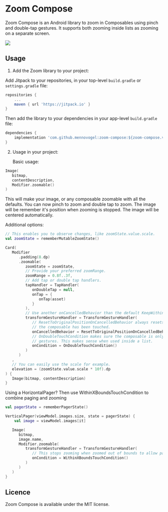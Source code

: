 # Zoom Compose

Zoom Compose is an Android library to zoom in Composables using pinch and double-tap gestures. It
supports both zooming inside lists as zooming on a separate screen.

![](https://github.com/mennovogel/zoom-compose/raw/main/preview.gif)

## Usage

1. Add the Zoom library to your project:

Add Jitpack to your repositories, in your top-level `build.gradle` or `settings.gradle` file:

```gradle
repositories {
    ...
    maven { url 'https://jitpack.io' }
}
```
Then add the library to your dependencies in your app-level `build.gradle` file:
```gradle
dependencies {
    implementation 'com.github.mennovogel:zoom-compose:${zoom-compose.version}'
}
```

2. Usage in your project:

   Basic usage: 

```kotlin
Image(
   bitmap,
   contentDescription,
   Modifier.zoomable()
)
```

This will make your image, or any composable zoomable with all the defaults. You can now pinch 
to zoom and double tap to zoom. The image will be remember it's position when zooming is stopped.
The image will be centered automatically.   

   Additional options:

```kotlin
// This enables you to observe changes, like zoomState.value.scale. 
val zoomState = rememberMutableZoomState()

Card(
   Modifier
      .padding(8.dp)
      .zoomable(
         zoomState = zoomState,
         // Provide your preferred zoomRange.
         zoomRange = 0.8f..3f,
         // Add tap or double tap handlers.
         tapHandler = TapHandler(
            onDoubleTap = null,
            onTap = {
               onTap(asset)
            }
         ),
         // Use another onCancelledBehavior than the default KeepWithinBoundsOnCancelledBehavior.
         transformGestureHandler = TransformGestureHandler(
            // ResetToOriginalPositionOnCancelledBehavior always resets to the original position after 
            // the composable has been touched.
            onCancelledBehavior = ResetToOriginalPositionOnCancelledBehavior(),
            // OnDoubleTouchCondition makes sure the composable is only transformed with double touch 
            // gestures. This makes sense when used inside a list. 
            onCondition = OnDoubleTouchCondition()
         )
      )
   ,
   // You can easily use the scale for example.
   elevation = (zoomState.value.scale * 10f).dp
) {
   Image(bitmap, contentDescription)
}
```

Using a HorizontalPager? Then use WithinXBoundsTouchCondition to combine paging and zooming
```kotlin
val pagerState = rememberPagerState()

VerticalPager(viewModel.images.size, state = pagerState) {
    val image = viewModel.images[it]

   Image(
      bitmap,
      image.name,
      Modifier.zoomable(
         transformGestureHandler = TransformGestureHandler(
            // This stops zooming when zoomed out of bounds to allow paging
            onCondition = WithinXBoundsTouchCondition()
         )
      )
   )
}
```

## Licence

Zoom Compose is available under the MIT license.